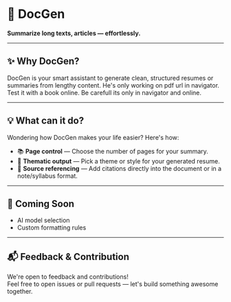 # 📄 DocGen

**Summarize long texts, articles — effortlessly.**

---

## ✨ Why DocGen?

DocGen is your smart assistant to generate clean, structured resumes or summaries from lengthy content. He's only working on pdf url in navigator. Test it with a book online. Be carefull its only in navigator and online.

---

## 💡 What can it do?

Wondering how DocGen makes your life easier? Here's how:

- 📚 **Page control** — Choose the number of pages for your summary.
- 🎨 **Thematic output** — Pick a theme or style for your generated resume.
- 📎 **Source referencing** — Add citations directly into the document or in a note/syllabus format.

---

## 🚧 Coming Soon
- AI model selection
- Custom formatting rules

---

## 📬 Feedback & Contribution

We're open to feedback and contributions!  
Feel free to open issues or pull requests — let's build something awesome together.

